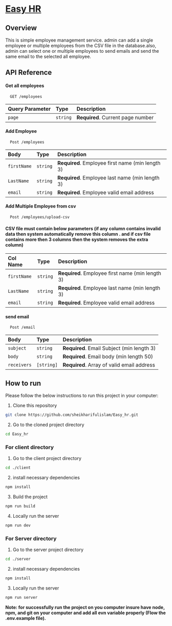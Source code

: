 # [Easy HR](https://stalwart-licorice-5b26e6.netlify.app/)

## Overview

This is simple employee management service. admin can add a single employee or multiple employees from the CSV file in the database.also, admin can select one or multiple employees to send emails and send the same email to the selected all employee.

## API Reference

#### Get all employees

```http
  GET /employees
```

| Query Parameter | Type     | Description                       |
| :-------------- | :------- | :-------------------------------- |
| `page`          | `string` | **Required**. Current page number |

#### Add Employee

```http
  Post /employees
```

| Body        | Type     | Description                                      |
| :---------- | :------- | :----------------------------------------------- |
| `firstName` | `string` | **Required**. Employee first name (min length 3) |
| `LastName`  | `string` | **Required**. Employee last name (min length 3)  |
| `email`     | `string` | **Required**. Employee valid email address       |

#### Add Multiple Employee from csv

```http
  Post /employees/upload-csv
```

#### CSV file must contain below parameters (if any column contains invalid data then system automatically remove this column . and if csv file contains more then 3 columns then the system removes the extra column)

| Col Name    | Type     | Description                                      |
| :---------- | :------- | :----------------------------------------------- |
| `firstName` | `string` | **Required**. Employee first name (min length 3) |
| `LastName`  | `string` | **Required**. Employee last name (min length 3)  |
| `email`     | `string` | **Required**. Employee valid email address       |

#### send email

```http
  Post /email
```

| Body        | Type       | Description                                |
| :---------- | :--------- | :----------------------------------------- |
| `subject`   | `string`   | **Required**. Email Subject (min length 3) |
| `body`      | `string`   | **Required**. Email body (min length 50)   |
| `receivers` | `[string]` | **Required**. Array of valid email address |

## How to run

Please follow the below instructions to run this project in your computer:

1. Clone this repository

```sh
git clone https://github.com/sheikharifulislam/Easy_hr.git
```

2. Go to the cloned project directory

```sh
cd Easy_hr
```

### For client directory

1. Go to the client project directory

```sh
cd ./client
```

2. install necessary dependencies

```sh
npm install
```

3. Build the project

```sh
npm run build
```

4. Locally run the server

```sh
npm run dev
```

### For Server directory

1. Go to the server project directory

```sh
cd ./server
```

2. install necessary dependencies

```sh
npm install
```

3. Locally run the server

```sh
npm run server
```

**Note: for successfully run the project on you computer insure have node, npm, and git on your computer and add all evn variable properly (Flow the .env.example file).**

